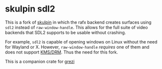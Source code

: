 # skulpin sdl2

This is a fork of [skulpin](https://github.com/aclysma/skulpin) in which the rafx backend creates surfaces using `sdl2` instead of `raw-window-handle`. This allows for the full suite of video backends that SDL2 supports to be usable without crashing.

For example, `sdl2` is capable of opening windows on Linux without the need for Wayland or X. However, `raw-window-handle` *requires* one of them and does not support [KMS/DRM](https://en.wikipedia.org/wiki/Direct_Rendering_Manager). Thus the need for this fork.

This is a companion crate for [grezi](https://github.com/StratusFearMe21/grezi)
